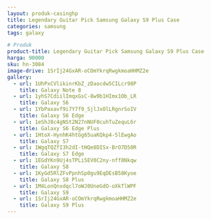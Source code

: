 ```yaml
---
layout: produk-casinghp
title: Legendary Guitar Pick Samsung Galaxy S9 Plus Case
categories: samsung
tags: galaxy

# Produk
product-title: Legendary Guitar Pick Samsung Galaxy S9 Plus Case
harga: 90000
sku: hn-3084
image-drive: 1SrIj24GxAR-oCOmYkrqRwgkmoaHHMZ2e
gallery:
  - url: 1UhPxCVlikinrKbZ_zDaocdw5CILcr98P
    title: Galaxy Note 8
  - url: 1yhS7CdiilImqxGsC-8w9b1HImx1Ob_LR
    title: Galaxy S6
  - url: 1YbPaxavf9i7Y7f9_SjlJxOlLRgnrSoIV
    title: Galaxy S6 Edge
  - url: 1eShJ8c4gNSt2N27nNUF0cuhTuZequL6r
    title: Galaxy S6 Edge Plus
  - url: 1HtoX-HynhK4htGg65uaKQkp4-5lEwgAo
    title: Galaxy S7
  - url: 1WgqTQZfI3h2dI-tHQe8DISx-BrO7D50R
    title: Galaxy S7 Edge
  - url: 1EGdYKn9Uj4sTPLi5EV0C2ny-nff8Nkqw
    title: Galaxy S8
  - url: 1KyGd5RlZFvPpnhSp0gu9EqDEsB58Kyoe
    title: Galaxy S8 Plus
  - url: 1M4LonQnxdqcl7oWJ0UneGdO-oXkTlWPF
    title: Galaxy S9
  - url: 1SrIj24GxAR-oCOmYkrqRwgkmoaHHMZ2e
    title: Galaxy S9 Plus
---
```

